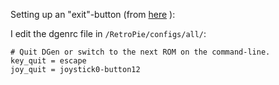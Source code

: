 Setting up an "exit"-button (from [here](http://blog.petrockblock.com/forums/topic/dgen-over-composite-video/#post-1770) ):

I edit the dgenrc file in ```/RetroPie/configs/all/```:

```shell
# Quit DGen or switch to the next ROM on the command-line.
key_quit = escape
joy_quit = joystick0-button12
```